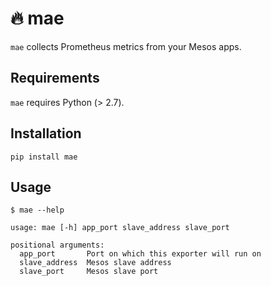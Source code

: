 # 🔥 mae
`mae` collects Prometheus metrics from your Mesos apps.

## Requirements

`mae` requires Python (> 2.7).

## Installation

```
pip install mae
```

## Usage
```
$ mae --help

usage: mae [-h] app_port slave_address slave_port

positional arguments:
  app_port       Port on which this exporter will run on
  slave_address  Mesos slave address
  slave_port     Mesos slave port
```
